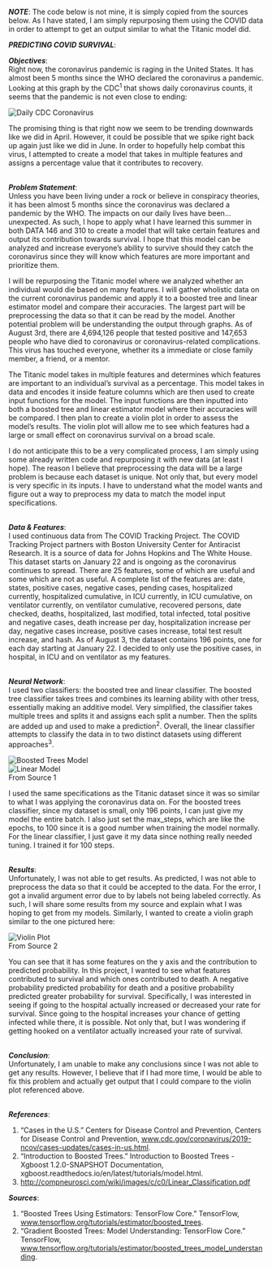 *__NOTE__*: The code below is not mine, it is simply copied from the sources below. As I have stated, I am simply repurposing them using the COVID data in order to attempt to get an output similar to what the Titanic model did.

*__PREDICTING COVID SURVIVAL__*: <br/>

*__Objectives__*: <br/>
Right now, the coronavirus pandemic is raging in the United States. It has almost been 5 months since the WHO declared the coronavirus a pandemic. Looking at this graph by the CDC<sup>1</sup> that shows daily coronavirus counts, it seems that the pandemic is not even close to ending: <br/>

![Daily CDC Coronavirus](https://raw.githubusercontent.com/ashuang2013/public/master/FinalDailyPrediction.jpg) <br/>

The promising thing is that right now we seem to be trending downwards like we did in April. However, it could be possible that we spike right back up again just like we did in June. In order to hopefully help combat this virus, I attempted to create a model that takes in multiple features and assigns a percentage value that it contributes to recovery. </br> <br/>

*__Problem Statement__*: <br/>
Unless you have been living under a rock or believe in conspiracy theories, it has been almost 5 months since the coronavirus was declared a pandemic by the WHO. The impacts on our daily lives have been…unexpected. As such, I hope to apply what I have learned this summer in both DATA 146 and 310 to create a model that will take certain features and output its contribution towards survival. I hope that this model can be analyzed and increase everyone’s ability to survive should they catch the coronavirus since they will know which features are more important and prioritize them. <br/>

I will be repurposing the Titanic model where we analyzed whether an individual would die based on many features. I will gather wholistic data on the current coronavirus pandemic and apply it to a boosted tree and linear estimator model and compare their accuracies. The largest part will be preprocessing the data so that it can be read by the model. Another potential problem will be understanding the output through graphs. As of August 3rd, there are 4,694,126 people that tested positive and 147,653 people who have died to coronavirus or coronavirus-related complications. This virus has touched everyone, whether its a immediate or close family member, a friend, or a mentor.  <br/>

The Titanic model takes in multiple features and determines which features are important to an individual’s survival as a percentage. This model takes in data and encodes it inside feature columns which are then used to create input functions for the model. The input functions are then inputted into both a boosted tree and linear estimator model where their accuracies will be compared. I then plan to create a violin plot in order to assess the model’s results. The violin plot will allow me to see which features had a large or small effect on coronavirus survival on a broad scale. <br/>

I do not anticipate this to be a very complicated process, I am simply using some already written code and repurposing it with new data (at least I hope). The reason I believe that preprocessing the data will be a large problem is because each dataset is unique. Not only that, but every model is very specific in its inputs. I have to understand what the model wants and figure out a way to preprocess my data to match the model input specifications. <br/> <br/>

*__Data & Features__*: <br/>
I used continuous data from The COVID Tracking Project. The COVID Tracking Project partners with Boston University Center for Antiracist Research. It is a source of data for Johns Hopkins and The White House. This dataset starts on January 22 and is ongoing as the coronavirus continues to spread. There are 25 features, some of which are useful and some which are not as useful. A complete list of the features are: date, states, positive cases, negative cases, pending cases, hospitalized currently, hospitalized cumulative, in ICU currently, in ICU cumulative, on ventilator currently, on ventilator cumulative, recovered persons, date checked, deaths, hospitalized, last modified, total infected, total positive and negative cases, death increase per day, hospitalization increase per day, negative cases increase, positive cases increase, total test result increase, and hash. As of August 3, the dataset contains 196 points, one for each day starting at January 22. I decided to only use the positive cases, in hospital, in ICU and on ventilator as my features. <br/> <br/>

*__Neural Network__*: <br/>
I used two classifiers: the boosted tree and linear classifier. The boosted tree classifier takes trees and combines its learning ability with other tress, essentially making an additive model. Very simplified, the classifier takes multiple trees and splits it and assigns each split a number. Then the splits are added up and used to make a prediction<sup>2</sup>. Overall, the linear classifier attempts to classify the data in to two distinct datasets using different approaches<sup>3</sup>. <br/>

![Boosted Trees Model](https://raw.githubusercontent.com/ashuang2013/public/master/FinalBoostedTree.jpg) <br/>
![Linear Model](https://raw.githubusercontent.com/ashuang2013/public/master/FinalLinearEstimator.jpg) <br/>
From Source 1 <br/>

I used the same specifications as the Titanic dataset since it was so similar to what I was applying the coronavirus data on. For the boosted trees classifier, since my dataset is small, only 196 points, I can just give my model the entire batch. I also just set the max_steps, which are like the epochs, to 100 since it is a good number when training the model normally. For the linear classifier, I just gave it my data since nothing really needed tuning. I trained it for 100 steps. <br/> <br/>

*__Results__*: <br/>
Unfortunately, I was not able to get results. As predicted, I was not able to preprocess the data so that it could be accepted to the data. For the error, I got a invalid argument error due to by labels not being labeled correctly. As such, I will share some results from my source and explain what I was hoping to get from my models. Similarly, I wanted to create a violin graph similar to the one pictured here: <br/>

![Violin Plot](https://raw.githubusercontent.com/ashuang2013/public/master/FinalViolinPlot.jpg) <br/>
From Source 2 <br/>

You can see that it has some features on the y axis and the contribution to predicted probability. In this project, I wanted to see what features contributed to survival and which ones contributed to death. A negative probability predicted probability for death and a positive probability predicted greater probability for survival. Specifically, I was interested in seeing if going to the hospital actually increased or decreased your rate for survival. Since going to the hospital increases your chance of getting infected while there, it is possible. Not only that, but I was wondering if getting hooked on a ventilator actually increased your rate of survival. <br/> <br/>

*__Conclusion__*: <br/>
Unfortunately, I am unable to make any conclusions since I was not able to get any results. However, I believe that if I had more time, I would be able to fix this problem and actually get output that I could compare to the violin plot referenced above. <br/> <br/>

*__References__*: <br/>
1.	“Cases in the U.S.” Centers for Disease Control and Prevention, Centers for Disease Control and Prevention, www.cdc.gov/coronavirus/2019-ncov/cases-updates/cases-in-us.html. <br/>
2.	“Introduction to Boosted Trees.” Introduction to Boosted Trees - Xgboost 1.2.0-SNAPSHOT Documentation, xgboost.readthedocs.io/en/latest/tutorials/model.html. <br/>
3.	http://compneurosci.com/wiki/images/c/c0/Linear_Classification.pdf


*__Sources__*: <br/>
1.	“Boosted Trees Using Estimators: TensorFlow Core.” TensorFlow, www.tensorflow.org/tutorials/estimator/boosted_trees. <br/>
2.	“Gradient Boosted Trees: Model Understanding: TensorFlow Core.” TensorFlow, www.tensorflow.org/tutorials/estimator/boosted_trees_model_understanding.

